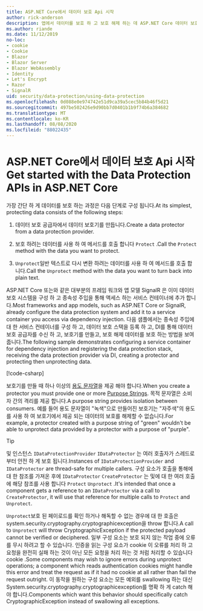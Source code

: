 ```yaml
---
title: ASP.NET Core에서 데이터 보호 Api 시작
author: rick-anderson
description: 앱에서 데이터를 보호 하 고 보호 해제 하는 데 ASP.NET Core 데이터 보호 Api를 사용 하는 방법에 대해 알아봅니다.
ms.author: riande
ms.date: 11/12/2019
no-loc:
- cookie
- Cookie
- Blazor
- Blazor Server
- Blazor WebAssembly
- Identity
- Let's Encrypt
- Razor
- SignalR
uid: security/data-protection/using-data-protection
ms.openlocfilehash: 0d088e0e974742e51d9ca39a5cec5b84b46f5d21
ms.sourcegitcommit: 497be502426e9d90bb7d0401b1b9f74b6a384682
ms.translationtype: MT
ms.contentlocale: ko-KR
ms.lasthandoff: 08/08/2020
ms.locfileid: "88022435"
---
```

# <a name="get-started-with-the-data-protection-apis-in-aspnet-core"></a><span data-ttu-id="35344-103">ASP.NET Core에서 데이터 보호 Api 시작</span><span class="sxs-lookup"><span data-stu-id="35344-103">Get started with the Data Protection APIs in ASP.NET Core</span></span>

<a name="security-data-protection-getting-started"></a>

<span data-ttu-id="35344-104">가장 간단 하 게 데이터를 보호 하는 과정은 다음 단계로 구성 됩니다.</span><span class="sxs-lookup"><span data-stu-id="35344-104">At its simplest, protecting data consists of the following steps:</span></span>

1. <span data-ttu-id="35344-105">데이터 보호 공급자에서 데이터 보호기를 만듭니다.</span><span class="sxs-lookup"><span data-stu-id="35344-105">Create a data protector from a data protection provider.</span></span>

2. <span data-ttu-id="35344-106">보호 하려는 데이터를 사용 하 여 메서드를 호출 합니다 `Protect` .</span><span class="sxs-lookup"><span data-stu-id="35344-106">Call the `Protect` method with the data you want to protect.</span></span>

3. <span data-ttu-id="35344-107">`Unprotect`일반 텍스트로 다시 변환 하려는 데이터를 사용 하 여 메서드를 호출 합니다.</span><span class="sxs-lookup"><span data-stu-id="35344-107">Call the `Unprotect` method with the data you want to turn back into plain text.</span></span>

<span data-ttu-id="35344-108">ASP.NET Core 또는와 같은 대부분의 프레임 워크와 앱 모델 SignalR 은 이미 데이터 보호 시스템을 구성 하 고 종속성 주입을 통해 액세스 하는 서비스 컨테이너에 추가 합니다.</span><span class="sxs-lookup"><span data-stu-id="35344-108">Most frameworks and app models, such as ASP.NET Core or SignalR, already configure the data protection system and add it to a service container you access via dependency injection.</span></span> <span data-ttu-id="35344-109">다음 샘플에서는 종속성 주입에 대 한 서비스 컨테이너를 구성 하 고, 데이터 보호 스택을 등록 하 고, DI를 통해 데이터 보호 공급자를 수신 하 고, 보호기를 만들고, 보호 해제 데이터를 보호 하는 방법을 보여 줍니다.</span><span class="sxs-lookup"><span data-stu-id="35344-109">The following sample demonstrates configuring a service container for dependency injection and registering the data protection stack, receiving the data protection provider via DI, creating a protector and protecting then unprotecting data.</span></span>

[!code-csharp[](../../security/data-protection/using-data-protection/samples/protectunprotect.cs?highlight=26,34,35,36,37,38,39,40)]

<span data-ttu-id="35344-110">보호기를 만들 때 하나 이상의 [용도 문자열](xref:security/data-protection/consumer-apis/purpose-strings)을 제공 해야 합니다.</span><span class="sxs-lookup"><span data-stu-id="35344-110">When you create a protector you must provide one or more [Purpose Strings](xref:security/data-protection/consumer-apis/purpose-strings).</span></span> <span data-ttu-id="35344-111">목적 문자열은 소비자 간의 격리를 제공 합니다.</span><span class="sxs-lookup"><span data-stu-id="35344-111">A purpose string provides isolation between consumers.</span></span> <span data-ttu-id="35344-112">예를 들어 용도 문자열이 "녹색"으로 만들어진 보호기는 "자주색"의 용도를 사용 하 여 보호기에서 제공 되는 데이터의 보호를 해제할 수 없습니다.</span><span class="sxs-lookup"><span data-stu-id="35344-112">For example, a protector created with a purpose string of "green" wouldn't be able to unprotect data provided by a protector with a purpose of "purple".</span></span>

>[!TIP]
> <span data-ttu-id="35344-113">및 인스턴스 `IDataProtectionProvider` `IDataProtector` 는 여러 호출자가 스레드로부터 안전 하 게 보호 됩니다.</span><span class="sxs-lookup"><span data-stu-id="35344-113">Instances of `IDataProtectionProvider` and `IDataProtector` are thread-safe for multiple callers.</span></span> <span data-ttu-id="35344-114">구성 요소가 호출을 통해에 대 한 참조를 가져온 후에 `IDataProtector` `CreateProtector` 는 및에 대 한 여러 호출에 해당 참조를 사용 합니다 `Protect` `Unprotect` .</span><span class="sxs-lookup"><span data-stu-id="35344-114">It's intended that once a component gets a reference to an `IDataProtector` via a call to `CreateProtector`, it will use that reference for multiple calls to `Protect` and `Unprotect`.</span></span>
>
><span data-ttu-id="35344-115">`Unprotect`보호 된 페이로드를 확인 하거나 해독할 수 없는 경우에 대 한 호출은 system.security.cryptography.cryptographicexception을 throw 합니다.</span><span class="sxs-lookup"><span data-stu-id="35344-115">A call to `Unprotect` will throw CryptographicException if the protected payload cannot be verified or deciphered.</span></span> <span data-ttu-id="35344-116">일부 구성 요소는 보호 되지 않는 작업 중에 오류를 무시 하려고 할 수 있습니다. 인증을 읽는 구성 요소가 cookie 이 오류를 처리 하 고 요청을 완전히 실패 하는 것이 아닌 모든 요청을 처리 하는 것 처럼 처리할 수 있습니다 cookie .</span><span class="sxs-lookup"><span data-stu-id="35344-116">Some components may wish to ignore errors during unprotect operations; a component which reads authentication cookies might handle this error and treat the request as if it had no cookie at all rather than fail the request outright.</span></span> <span data-ttu-id="35344-117">이 동작을 원하는 구성 요소는 모든 예외를 swallowing 하는 대신 System.security.cryptography.cryptographicexception를 명확 하 게 catch 해야 합니다.</span><span class="sxs-lookup"><span data-stu-id="35344-117">Components which want this behavior should specifically catch CryptographicException instead of swallowing all exceptions.</span></span>
